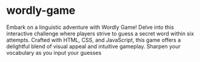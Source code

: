 # wordly-game
Embark on a linguistic adventure with Wordly Game! Delve into this interactive challenge where players strive to guess a secret word within six attempts. Crafted with HTML, CSS, and JavaScript, this game offers a delightful blend of visual appeal and intuitive gameplay. Sharpen your vocabulary as you input your guesses
